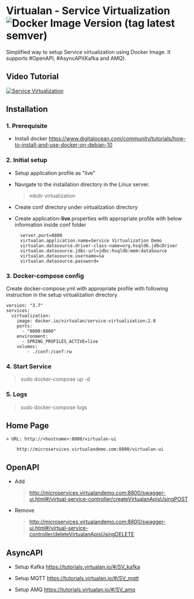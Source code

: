 

# Virtualan - Service Virtualization  ![Docker Image Version (tag latest semver)](https://img.shields.io/docker/v/virtualan/service-virtualization/2.0?style=social)
Simplified way to setup Service virtualization using Docker Image. It supports #OpenAPI, #AsyncAPI(Kafka and AMQ).

## Video Tutorial

[![Service Virtualization](https://img.youtube.com/vi/otTjbPxT0W8/0.jpg)](https://youtu.be/otTjbPxT0W8)



## Installation
### 1. Prerequisite
- Install docker
  	https://www.digitalocean.com/community/tutorials/how-to-install-and-use-docker-on-debian-10

### 2. Initial setup  
- Setup application profile as "live" 
 
- Navigate to the installation directory in the Linux server. 
  >  mkdir virtualization
 
- Create conf directory under virtualization directory 
 
- Create application-**live**.properties with appropriate profile with below information inside conf folder
	
		server.port=8800  
		virtualan.application.name=Service Virtualization Demo
		virtualan.datasource.driver-class-name=org.hsqldb.jdbcDriver
		virtualan.datasource.jdbc-url=jdbc:hsqldb:mem:dataSource
		virtualan.datasource.username=sa
		virtualan.datasource.password=
### 3. Docker-compose config
  Create docker-compose.yml with appropriate profile with following instruction in the setup virtualization directory
  
	version: "3.7"
	services:
	  virtualization:
		image: docker.io/virtualan/service-virtualization:2.0
		ports:
		  - "8800:8800"
		environment:
		  - SPRING_PROFILES_ACTIVE=live
		volumes:
		    - ./conf:/conf:rw
### 4. Start Service 
 > sudo docker-compose up -d
 
### 5. Logs
 > sudo docker-compose logs
## Home Page
	> URL: http://<hostname>:8800/virtualan-ui
		
		http://microservices.virtualandemo.com:8800/virtualan-ui

## OpenAPI
- Add
	> http://microservices.virtualandemo.com:8800/swagger-ui.html#/virtual-service-controller/createVirtualanApisUsingPOST 

- Remove
	> http://microservices.virtualandemo.com:8800/swagger-ui.html#/virtual-service-controller/deleteVirtualanApisUsingDELETE

## AsyncAPI
- Setup Kafka 
		https://tutorials.virtualan.io/#/SV_kafka

- Setup MQTT
		https://tutorials.virtualan.io/#/SV_mqtt

- Setup AMQ
		https://tutorials.virtualan.io/#/SV_amq
